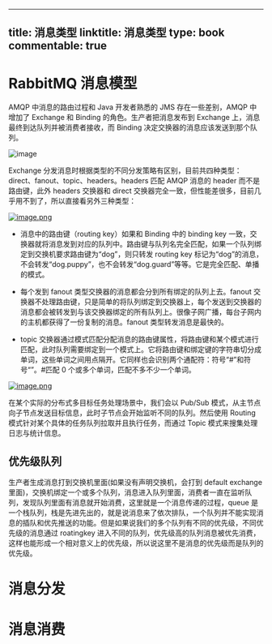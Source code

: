 
---
title: 消息类型
linktitle: 消息类型
type: book
commentable: true
---

# RabbitMQ 消息模型

AMQP 中消息的路由过程和 Java 开发者熟悉的 JMS 存在一些差别，AMQP 中增加了 Exchange 和 Binding 的角色。生产者把消息发布到 Exchange 上，消息最终到达队列并被消费者接收，而 Binding 决定交换器的消息应该发送到那个队列。

![image](https://user-images.githubusercontent.com/5803001/51668768-e32bdb80-1ffd-11e9-9a32-486690a335d7.png)

Exchange 分发消息时根据类型的不同分发策略有区别，目前共四种类型：direct、fanout、topic、headers。headers 匹配 AMQP 消息的 header 而不是路由键，此外 headers 交换器和 direct 交换器完全一致，但性能差很多，目前几乎用不到了，所以直接看另外三种类型：

[![image.png](https://i.postimg.cc/5N8hr6FZ/image.png)](https://postimg.cc/3dJf4r1B)

- 消息中的路由键（routing key）如果和 Binding 中的 binding key 一致，交换器就将消息发到对应的队列中。路由键与队列名完全匹配，如果一个队列绑定到交换机要求路由键为“dog”，则只转发 routing key 标记为“dog”的消息，不会转发“dog.puppy”，也不会转发“dog.guard”等等。它是完全匹配、单播的模式。

- 每个发到 fanout 类型交换器的消息都会分到所有绑定的队列上去。fanout 交换器不处理路由键，只是简单的将队列绑定到交换器上，每个发送到交换器的消息都会被转发到与该交换器绑定的所有队列上。很像子网广播，每台子网内的主机都获得了一份复制的消息。fanout 类型转发消息是最快的。

- topic 交换器通过模式匹配分配消息的路由键属性，将路由键和某个模式进行匹配，此时队列需要绑定到一个模式上。它将路由键和绑定键的字符串切分成单词，这些单词之间用点隔开。它同样也会识别两个通配符：符号“#”和符号“”。#匹配 0 个或多个单词，匹配不多不少一个单词。

[![image.png](https://i.postimg.cc/GtXy3cBr/image.png)](https://postimg.cc/Cnf1mpH6)

在某个实际的分布式多目标任务处理场景中，我们会以 Pub/Sub 模式，从主节点向子节点发送目标信息，此时子节点会开始监听不同的队列。然后使用 Routing 模式针对某个具体的任务队列拉取并且执行任务，而通过 Topic 模式来搜集处理日志与统计信息。

## 优先级队列

生产者生成消息打到交换机里面(如果没有声明交换机，会打到 default exchange 里面)，交换机绑定一个或多个队列，消息进入队列里面，消费者一直在监听队列，发现队列里面有消息就开始消费，这里就是一个消息传递的过程，queue 是一个栈队列，栈是先进先出的，就是说消息来了依次排队，一个队列并不能实现消息的插队和优先推送的功能。但是如果说我们的多个队列有不同的优先级，不同优先级的消息通过 roatingkey 进入不同的队列，优先级高的队列消息被优先消费，这样也能形成一个相对意义上的优先级，所以说这里不是消息的优先级而是队列的优先级。

# 消息分发

# 消息消费

    